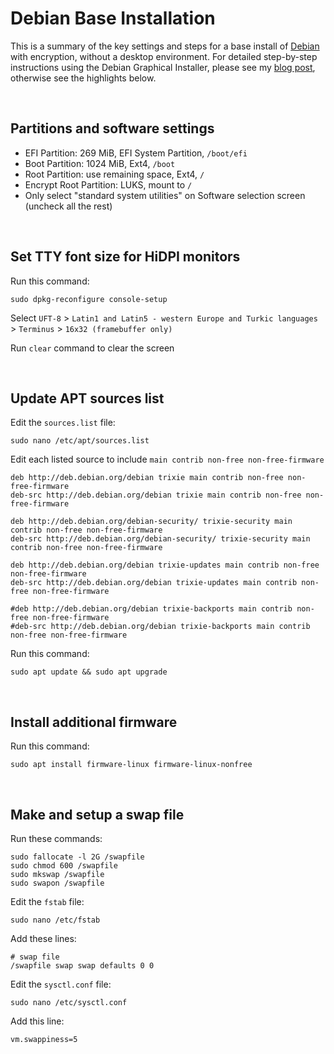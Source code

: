 # Debian Base Installation

This is a summary of the key settings and steps for a base install of [Debian](https://www.debian.org) with encryption, without a desktop environment. For detailed step-by-step instructions using the Debian Graphical Installer, please see my [blog post](https://e33.io/913), otherwise see the highlights below.

&nbsp;

## Partitions and software settings
- EFI Partition: 269 MiB, EFI System Partition, `/boot/efi`
- Boot Partition: 1024 MiB, Ext4, `/boot`
- Root Partition: use remaining space, Ext4, `/`
- Encrypt Root Partition: LUKS, mount to `/`
- Only select "standard system utilities" on Software selection screen (uncheck all the rest)

&nbsp;

## Set TTY font size for HiDPI monitors

Run this command:
```
sudo dpkg-reconfigure console-setup
```

Select `UFT-8` > `Latin1 and Latin5 - western Europe and Turkic languages` > `Terminus` > `16x32 (framebuffer only)`

Run `clear` command to clear the screen

&nbsp;

## Update APT sources list

Edit the `sources.list` file:
```
sudo nano /etc/apt/sources.list
```

Edit each listed source to include `main contrib non-free non-free-firmware`
```
deb http://deb.debian.org/debian trixie main contrib non-free non-free-firmware
deb-src http://deb.debian.org/debian trixie main contrib non-free non-free-firmware

deb http://deb.debian.org/debian-security/ trixie-security main contrib non-free non-free-firmware
deb-src http://deb.debian.org/debian-security/ trixie-security main contrib non-free non-free-firmware

deb http://deb.debian.org/debian trixie-updates main contrib non-free non-free-firmware
deb-src http://deb.debian.org/debian trixie-updates main contrib non-free non-free-firmware

#deb http://deb.debian.org/debian trixie-backports main contrib non-free non-free-firmware
#deb-src http://deb.debian.org/debian trixie-backports main contrib non-free non-free-firmware
```

Run this command:
```
sudo apt update && sudo apt upgrade
```

&nbsp;

## Install additional firmware

Run this command:
```
sudo apt install firmware-linux firmware-linux-nonfree
```

&nbsp;

## Make and setup a swap file

Run these commands:
```
sudo fallocate -l 2G /swapfile
sudo chmod 600 /swapfile
sudo mkswap /swapfile
sudo swapon /swapfile
```

Edit the `fstab` file:
```
sudo nano /etc/fstab
```

Add these lines:
```
# swap file
/swapfile swap swap defaults 0 0
```

Edit the `sysctl.conf` file:
```
sudo nano /etc/sysctl.conf
```

Add this line:
```
vm.swappiness=5
```

&nbsp;
